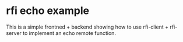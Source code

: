 rfi echo example
================

This is a simple frontned + backend showing how to use rfi-client + rfi-server to implement an echo remote function.
